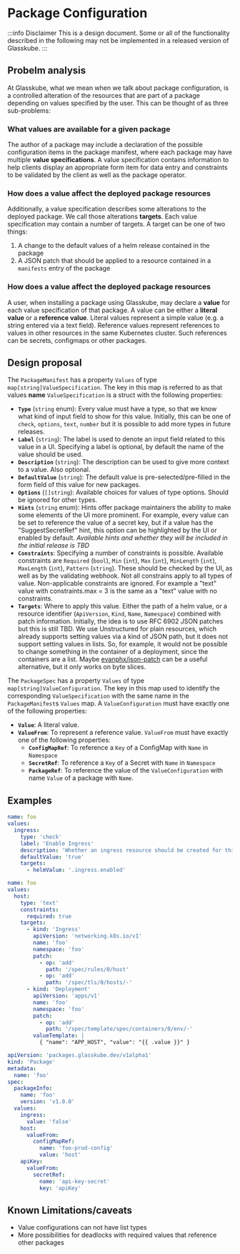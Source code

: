 # Package Configuration

:::info Disclaimer
This is a design document.
Some or all of the functionality described in the following may not be implemented in a released version of Glasskube.
:::

## Probelm analysis

At Glasskube, what we mean when we talk about package configuration, is a controlled alteration of the resources that are part of a package depending on values specified by the user.
This can be thought of as three sub-problems:

### What values are available for a given package

The author of a package may include a declaration of the possible configuration items in the package manifest, where each package may have multiple **value specifications**.
A value specification contains information to help clients display an appropriate form item for data entry and constraints to be validated by the client as well as the package operator.

### How does a value affect the deployed package resources

Additionally, a value specification describes some alterations to the deployed package.
We call those alterations **targets**.
Each value specification may contain a number of targets.
A target can be one of two things:

1. A change to the default values of a helm release contained in the package
2. A JSON patch that should be applied to a resource contained in a `manifests` entry of the package

### How does a value affect the deployed package resources

A user, when installing a package using Glasskube, may declare a **value** for each value specification of that package.
A value can be either a **literal value** or a **reference value**.
Literal values represent a simple value (e.g. a string entered via a text field).
Reference values represent references to values in other resources in the same Kubernetes cluster.
Such references can be secrets, configmaps or other packages.

## Design proposal

The `PackageManifest` has a property `Values` of type `map[string]ValueSpecification`.
The key in this map is referred to as that values **name**
`ValueSpecification` is a struct with the following properties:

- **`Type`** (`string` enum):
  Every value must have a type, so that we know what kind of input field to show for this value.
  Initially, this can be one of `check`, `options`, `text`, `number` but it is possible to add more types in future releases.
- **`Label`** (`string`):
  The label is used to denote an input field related to this value in a UI.
  Specifying a label is optional, by default the name of the value should be used.
- **`Description`** (`string`):
  The description can be used to give more context to a value. Also optional.
- **`DefaultValue`** (`string`):
  The default value is pre-selected/pre-filled in the form field of this value for new packages.
- **`Options`** (`[]string`):
  Available choices for values of type options.
  Should be ignored for other types.
- **`Hints`** (`string` enum):
  Hints offer package maintainers the ability to make some elements of the UI more prominent.
  For example, every value can be set to reference the value of a secret key, but if a value has the
  "SuggestSecretRef" hint, this option can be highlighted by the UI or enabled by default.
  _Available hints and whether they will be included in the initial release is TBD_
- **`Constraints`**:
  Specifying a number of constraints is possible.
  Available constraints are
  `Required` (`bool`), `Min` (`int`), `Max` (`int`), `MinLength` (`int`), `MaxLength` (`int`), `Pattern` (`string`).
  These should be checked by the UI, as well as by the validating webhook.
  Not all constrains apply to all types of value. Non-applicable constraints are ignored.
  For example a "text" value with constraints.max = 3 is the same as a "text" value with no constraints.
- **`Targets`**:
  Where to apply this value.
  Either the path of a helm value, or a resource identifier (`ApiVersion`, `Kind`, `Name`, `Namespace`) combined with patch information.
  Initially, the idea is to use RFC 6902 JSON patches but this is still TBD.
  We use Unstructured for plain resources, which already supports setting values via a kind of JSON path,
  but it does not support setting values in lists.
  So, for example, it would not be possible to change something in the container of a deployment, since the containers are a list.
  Maybe [evanphx/json-patch](https://github.com/evanphx/json-patch) can be a useful alternative, but it only works on byte slices.

The `PackageSpec` has a property `Values` of type `map[string]ValueConfiguration`.
The key in this map used to identify the corresponding `ValueSpecification` with the same name in the `PackageManifest`s `Values` map.
A `ValueConfiguration` must have exactly one of the following properties:

- **`Value`**:
  A literal value.
- **`ValueFrom`**:
  To represent a reference value. `ValueFrom` must have exactly one of the following properties:
  - **`ConfigMapRef`**:
    To reference a `Key` of a ConfigMap with `Name` in `Namespace`
  - **`SecretRef`**:
    To reference a `Key` of a Secret with `Name` in `Namespace`
  - **`PackageRef`**:
    To reference the value of the `ValueConfiguration` with name `Value` of a package with `Name`.

## Examples

```yaml title="PackageManifest with a simple value specification"
name: foo
values:
  ingress:
    type: 'check'
    label: 'Enable Ingress'
    description: 'Whether an ingress resource should be created for this Package'
    defaultValue: 'true'
    targets:
      - helmValue: '.ingress.enabled'
```

```yaml title="PackageManifest with a value specification that has multiple targets"
name: foo
values:
  host:
    type: 'text'
    constraints:
      required: true
    targets:
      - kind: 'Ingress'
        apiVersion: 'networking.k8s.io/v1'
        name: 'foo'
        namespace: 'foo'
        patch:
          - op: 'add'
            path: '/spec/rules/0/host'
          - op: 'add'
            path: '/spec/tls/0/hosts/-'
      - kind: 'Deployment'
        apiVersion: 'apps/v1'
        name: 'foo'
        namespace: 'foo'
        patch:
          - op: 'add'
            path: '/spec/template/spec/containers/0/env/-'
        valueTemplate: |
          { "name": "APP_HOST", "value": "{{ .value }}" }
```

```yaml title="Package with a variety of value configurations"
apiVersion: 'packages.glasskube.dev/v1alpha1'
kind: 'Package'
metadata:
  name: 'foo'
spec:
  packageInfo:
    name: 'foo'
    version: 'v1.0.0'
  values:
    ingress:
      value: 'false'
    host:
      valueFrom:
        configMapRef:
          name: 'foo-prod-config'
          value: 'host'
    apiKey:
      valueFrom:
        secretRef:
          name: 'api-key-secret'
          key: 'apiKey'
```

## Known Limitations/caveats

- Value configurations can not have list types
- More possibilities for deadlocks with required values that reference other packages
